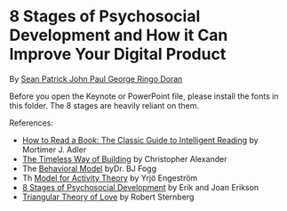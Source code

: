 # 8 Stages of Psychosocial Development and How it Can Improve Your Digital Product
By [Sean Patrick John Paul George Ringo Doran](http://spjpgrd.com)

Before you open the Keynote or PowerPoint file, please install the fonts in this folder. The 8 stages are heavily reliant on them.

References:
- [How to Read a Book: The Classic Guide to Intelligent Reading](http://www.amazon.com/How-Read-Book-Intelligent-Touchstone/dp/0671212095?tag=seapatjohpaug-20) by Mortimer J. Adler
- [The Timeless Way of Building](https://archive.org/details/TheTimelessWayOfBuilding) by Christopher Alexander
- The [Behavioral Model](http://www.behaviormodel.org) byDr. BJ Fogg
- Th [Model for Activity Theory](http://www.bath.ac.uk/research/liw/resources/Models%20and%20principles%20of%20Activity%20Theory.pdf) by Yrjö Engeström
- [8 Stages of Psychosocial Development](http://www.simplypsychology.org/Erik-Erikson.html) by Erik and Joan Erikson
- [Triangular Theory of Love](http://www.hofstra.edu/pdf/community/slzctr/stdcsl/stdcsl_triangular.pdf) by Robert Sternberg